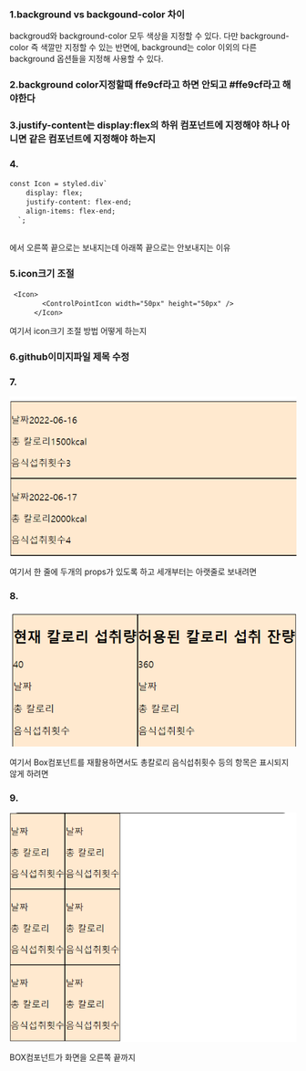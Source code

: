 ### 1.background vs backgound-color 차이

backgroud와 background-color 모두 색상을 지정할 수 있다. 다만 background-color 즉 색깔만 지정할 수 있는 반면에, background는 color 이외의 다른 background 옵션들을 지정해 사용할 수 있다.

### 2.background color지정할때 ffe9cf라고 하면 안되고 #ffe9cf라고 해야한다

### 3.justify-content는 display:flex의 하위 컴포넌트에 지정해야 하나 아니면 같은 컴포넌트에 지정해야 하는지

### 4.
```
const Icon = styled.div`
    display: flex;
    justify-content: flex-end;
    align-items: flex-end;
  `;
  
  ```
  에서 오른쪽 끝으로는 보내지는데 아래쪽 끝으로는 안보내지는 이유
  
  
### 5.icon크기 조절

```
 <Icon>
        <ControlPointIcon width="50px" height="50px" />
      </Icon>
```
여기서 icon크기 조절 방법 어떻게 하는지

### 6.github이미지파일 제목 수정

### 7.

![이미지](../img/12345.PNG)

여기서 한 줄에 두개의 props가 있도록 하고 세개부터는 아랫줄로 보내려면

### 8.

![이미지](../img/12345-1.PNG)

여기서 Box컴포넌트를 재활용하면서도
총칼로리 음식섭취횟수 등의 항목은 표시되지 않게 하려면

### 9.

![이미지](../img/12345-2.PNG)

BOX컴포넌트가 화면을 오른쪽 끝까지 

